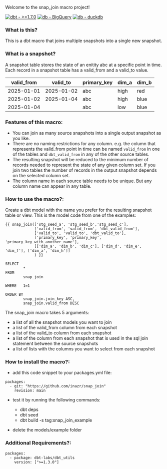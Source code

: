 Welcome to the snap_join macro project!

[![dbt - >=1.7.0](https://img.shields.io/static/v1?label=dbt&message=>%3D1.7.0&color=%23FF694B&logo=dbt)](https://getdbt.com)
[![db - BigQuery](https://img.shields.io/static/v1?label=db&message=BigQuery&color=%23669DF6&logo=googlebigquery)](https://cloud.google.com/bigquery)
[![db - duckdb](https://img.shields.io/static/v1?label=db&message=duckdb&color=%23FFF000&logo=duckdb)](https://motherduck.com)

### What is this?

This is a dbt macro that joins multiple snapshots into a single new snapshot.

### What is a snapshot?

A snapshot table stores the state of an enitity abc at a specific point in time. 
Each record in a snapshot table has a valid_from and a valid_to value.

| valid_from |  valid_to   |  primary_key |  dim_a |  dim_b |
| ---------- | ----------- | ------------ | ------ | ------ |
| 2025-01-01 |  2025-01-02 |  abc         |  high  |  red   |
| 2025-01-02 |  2025-01-04 |  abc         |  high  |  blue  |
| 2025-01-04 |             |  abc         |  low   |  blue  |

### Features of this macro:

- You can join as many source snapshots into a single output snapshot as you like.
- There are no naming restrictions for any column. e.g. the column that represents the valid_from point in time can be named `valid_from` in one of the tables and `dbt_valid_from` in any of the other source tables.
- The resulting snapshot will be reduced to the minimum number of records needed to represent the state of any given column set. If you join two tables the number of records in the output snapshot depends on the selected column set.
- The column name in each source table needs to be unique. But any column name can appear in any table.

### How to use the macro?:

Create a dbt model with the name you prefer for the resulting snapshot table or view.
This is the model code from one of the examples:
```
{{ snap_join(['stg_seed_a', 'stg_seed_b','stg_seed_c'],
             ['valid_from', 'valid_from', 'dbt_valid_from'],
             ['valid_to', 'valid_to', 'dbt_valid_to'],
             ['primary_key', 'primary_key', 'primary_key_with_another_name'],
             [['dim_a', 'dim_b', 'dim_c'], ['dim_d', 'dim_e', 'dim_f'], ['dim_a', 'dim_h']]
             ) }}

SELECT
        *
FROM
        snap_join

WHERE   1=1

ORDER BY
        snap_join.join_key ASC,
        snap_join.valid_from DESC
 ``` 

The snap_join macro takes 5 arguments:
- a list of all the snapshot models you want to join
- a list of the valid_from column from each snapshot
- a list of the valid_to column from each snapshot
- a list of the column from each snapshot that is used in the sql join statement between the source snapshots
- a list of lists with the columns you want to select from each snapshot

### How to install the macro?:
- add this code snippet to your packages.yml file: 
```
packages:
  - git: "https://github.com/inazr/snap_join"
    revision: main
 ``` 
- test it by running the following commands:
  - dbt deps
  - dbt seed
  - dbt build -s tag:snap_join_example

- delete the models/example folder

### Additional Requirements?:
```
packages:
  - package: dbt-labs/dbt_utils
    version: [">=1.3.0"]
 ``` 
